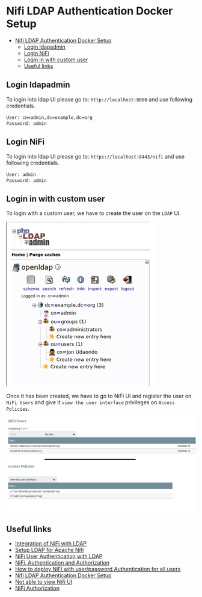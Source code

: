 # Nifi LDAP Authentication Docker Setup

- [Nifi LDAP Authentication Docker Setup](#nifi-ldap-authentication-docker-setup)
  - [Login ldapadmin](#login-ldapadmin)
  - [Login NiFi](#login-nifi)
  - [Login in with custom user](#login-in-with-custom-user)
  - [Useful links](#useful-links)

## Login ldapadmin

To login into ldap UI please go to: `http://localhost:8080` and use following credentials.

```
User: cn=admin,dc=example,dc=org
Password: admin
```

## Login NiFi

To login into ldap UI please go to: `https://localhost:8443/nifi` and use following credentials.

```
User: admin
Password: admin
```

## Login in with custom user

To login with a custom user, we have to create the user on the `LDAP` UI.

![](images/phpldapadmin.jpg)

Once it has been created, we have to go to NiFi UI and register the user on `NiFi Users` and give it `view the user interface` privileges on `Access Policies`.

![](images/nifi.jpg)

## Useful links

- [Integration of NiFi with LDAP](https://pierrevillard.com/2017/01/24/integration-of-nifi-with-ldap/comment-page-1/)
- [Setup LDAP for Apache Nifi](https://vanducng.dev/2019/11/20/Setup-LDAP-for-Apache-Nifi/)
- [NiFi User Authentication with LDAP](https://community.cloudera.com/t5/Community-Articles/NiFi-User-Authentication-with-LDAP/ta-p/245035)
- [NiFi, Authentication and Authorization](https://ijokarumawak.github.io/nifi/2016/11/15/nifi-auth/)
- [How to deploy NiFi with user/password Authentication for all users](https://community.cloudera.com/t5/Support-Questions/How-to-deploy-NiFi-with-user-password-Authentication-for-all/td-p/215448)
- [Nifi LDAP Authentication Docker Setup](https://github.com/linksmart/nifi-ldap-authentication-setup)
- [Not able to view Nifi UI ](https://community.cloudera.com/t5/Support-Questions/Not-able-to-view-Nifi-UI/td-p/155011)
- [NiFi Authorization](https://docs.cloudera.com/HDPDocuments/HDF3/HDF-3.4.0/nifi-authorization/hdf-nifi-authorization.pdf)